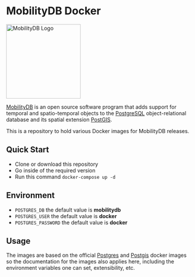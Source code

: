 MobilityDB Docker
==================================

<img src="https://raw.githubusercontent.com/MobilityDB/MobilityDB/master/doc/images/mobilitydb-logo.svg" width="200" alt="MobilityDB Logo" />

[MobilityDB](https://github.com/MobilityDB/MobilityDB) is an open source software program that adds support for temporal and spatio-temporal objects to the [PostgreSQL](https://www.postgresql.org/) object-relational database and its spatial extension [PostGIS](http://postgis.net/).

This is a repository to hold various Docker images for MobilityDB releases.

Quick Start
-----------------

* Clone or download this repository
* Go inside of the required version
* Run this command `docker-compose up -d`

Environment
-----------------
* `POSTGRES_DB` the default value is **mobilitydb**
* `POSTGRES_USER` the default value is **docker**
* `POSTGRES_PASSWORD` the default value is **docker**

Usage
-----------------

The images are based on the official [Postgres](https://github.com/docker-library/postgres) and [Postgis](https://github.com/postgis/docker-postgis) docker images so the documentation for the images also applies here, including the environment variables one can set, extensibility, etc.

